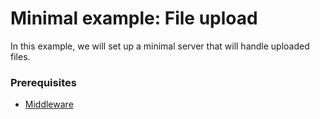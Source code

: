 # Minimal example: File upload

In this example, we will set up a minimal server that will handle uploaded files.

### Prerequisites

- [Middleware](09_middleware)
